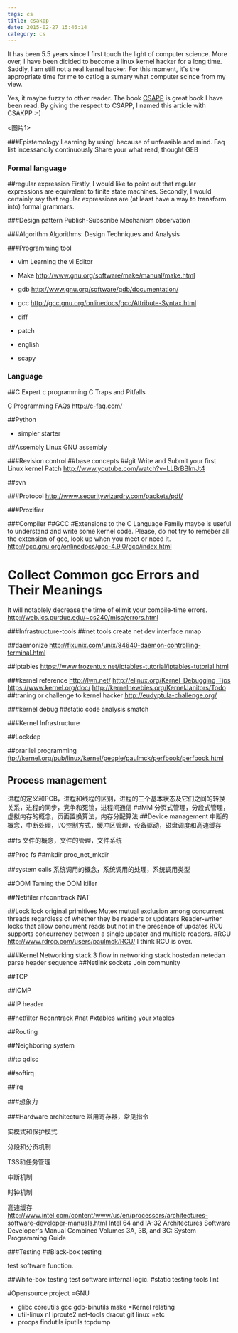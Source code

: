 ```yaml
---
tags: cs
title: csakpp
date: 2015-02-27 15:46:14
category: cs
---
```

It has been 5.5 years since I first touch  the light of computer science.
More over, I have been dicided to become a linux kernel hacker for a long time. 
Saddly, I am still not a real kernel hacker. 
For this moment, it's the appropriate time for me to catlog a sumary what computer scince from my view.

Yes, it maybe fuzzy to other reader. The book <a href="http://csapp.cs.cmu.edu/">CSAPP</a> is great book I have been read. By giving the respect to CSAPP, I named this article with CSAKPP :-)

<图片1>

###Epistemology
Learning by using! because of  unfeasible and mind.
Faq list
incessancily continuously Share your what read, thought
GEB

### Formal language
##regular expression
Firstly, I would like to point out that regular expressions are equivalent to finite state machines. Secondly, I would certainly say that regular expressions are (at least have a way to transform into) formal grammars.

###Design pattern
Publish-Subscribe Mechanism 
observation

###Algorithm
Algorithms: Design Techniques and Analysis



###Programming tool
* vim
Learning the vi Editor
* Make
http://www.gnu.org/software/make/manual/make.html
* gdb
http://www.gnu.org/software/gdb/documentation/
* gcc
http://gcc.gnu.org/onlinedocs/gcc/Attribute-Syntax.html
* diff

* patch

* english

* scapy

### Language
##C
Expert c programming
C Traps and Pitfalls

C Programming FAQs
http://c-faq.com/

##Python
+ simpler starter

##Assembly
Linux GNU assembly

###Revision control
##base concepts
##git
Write and Submit your first Linux kernel Patch
http://www.youtube.com/watch?v=LLBrBBImJt4

##svn

###Protocol
http://www.securitywizardry.com/packets/pdf/

###Proxifier


###Compiler
##GCC 
#Extensions to the C Language Family maybe is useful to understand and write some kernel code. Please, do not try to remeber all the extension of gcc, look up when you meet or need it.
http://gcc.gnu.org/onlinedocs/gcc-4.9.0/gcc/index.html

# Collect Common gcc Errors and Their Meanings
It will notablely decrease the time of elimit your  compile-time errors.
http://web.ics.purdue.edu/~cs240/misc/errors.html


###Infrastructure-tools
##net tools
create net dev interface
nmap

##daemonize
http://fixunix.com/unix/84640-daemon-controlling-terminal.html


##Iptables
https://www.frozentux.net/iptables-tutorial/iptables-tutorial.html

###kernel reference
http://lwn.net/
http://elinux.org/Kernel_Debugging_Tips
https://www.kernel.org/doc/
http://kernelnewbies.org/KernelJanitors/Todo
##traning or challenge to kernel hacker
http://eudyptula-challenge.org/


###kernel debug
##static code analysis
smatch

###Kernel Infrastructure

##Lockdep

##prarllel programming
ftp://kernel.org/pub/linux/kernel/people/paulmck/perfbook/perfbook.html

## Process management
进程的定义和PCB，进程和线程的区别，进程的三个基本状态及它们之间的转换关系，进程的同步，竞争和死锁，进程间通信
##MM
分页式管理，分段式管理，虚拟内存的概念，页面置换算法，内存分配算法
##Device management
中断的概念，中断处理，I/O控制方式，缓冲区管理，设备驱动，磁盘调度和高速缓存

##fs
文件的概念，文件的管理，文件系统

##Proc fs
##mkdir 
proc_net_mkdir


##system calls
系统调用的概念，系统调用的处理，系统调用类型

##OOM
Taming the OOM killer

##Netifiler
nfconntrack
NAT

##Lock
lock original primitives 
Mutex mutual exclusion among concurrent threads regardless of whether they be readers or updaters 
Reader-writer locks that allow concurrent reads but not in the presence of updates 
RCU supports concurrency between a single updater and multiple readers. 
#RCU
http://www.rdrop.com/users/paulmck/RCU/
I think RCU is over.

###Kernel Networking stack
3 flow in networking stack 
hostedan netedan
parse header sequence
##Netlink sockets
Join community

##TCP

##ICMP

##IP
header


##netfilter
#conntrack
#nat
#xtables
writing your xtables

##Routing

##Neighboring system


##tc qdisc

##softirq

##irq

###想象力


###Hardware architecture
常用寄存器，常见指令

实模式和保护模式

分段和分页机制

TSS和任务管理

中断机制

时钟机制

高速缓存
http://www.intel.com/content/www/us/en/processors/architectures-software-developer-manuals.html
Intel 64 and IA-32 Architectures Software Developer's Manual Combined Volumes 3A, 3B, and 3C: System Programming Guide

###Testing
##Black-box testing

test software function.

##White-box testing
test software internal logic.
#static testing tools
lint

#Opensource project
=GNU
* glibc coreutils gcc gdb-binutils make
=Kernel relating
* util-linux nl  iproute2 net-tools dracut git linux
=etc
* procps findutils iputils tcpdump



